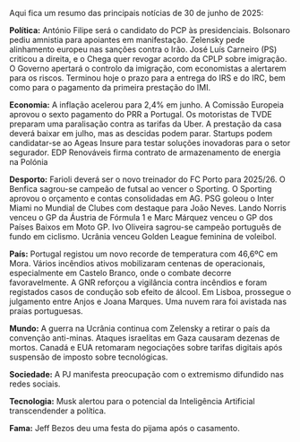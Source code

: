 Aqui fica um resumo das principais notícias de 30 de junho de 2025:

**Política:** António Filipe será o candidato do PCP às presidenciais. Bolsonaro pediu amnistia para apoiantes em manifestação. Zelensky pede alinhamento europeu nas sanções contra o Irão. José Luís Carneiro (PS) criticou a direita, e o Chega quer revogar acordo da CPLP sobre imigração. O Governo apertará o controlo da imigração, com economistas a alertarem para os riscos. Terminou hoje o prazo para a entrega do IRS e do IRC, bem como para o pagamento da primeira prestação do IMI.

**Economia:** A inflação acelerou para 2,4% em junho. A Comissão Europeia aprovou o sexto pagamento do PRR a Portugal. Os motoristas de TVDE preparam uma paralisação contra as tarifas da Uber. A prestação da casa deverá baixar em julho, mas as descidas podem parar. Startups podem candidatar-se ao Ageas Insure para testar soluções inovadoras para o setor segurador. EDP Renováveis firma contrato de armazenamento de energia na Polónia

**Desporto:** Farioli deverá ser o novo treinador do FC Porto para 2025/26. O Benfica sagrou-se campeão de futsal ao vencer o Sporting. O Sporting aprovou o orçamento e contas consolidadas em AG. PSG goleou o Inter Miami no Mundial de Clubes com destaque para João Neves. Lando Norris venceu o GP da Áustria de Fórmula 1 e Marc Márquez venceu o GP dos Países Baixos em Moto GP. Ivo Oliveira sagrou-se campeão português de fundo em ciclismo. Ucrânia venceu Golden League feminina de voleibol.

**País:** Portugal registou um novo recorde de temperatura com 46,6ºC em Mora. Vários incêndios ativos mobilizaram centenas de operacionais, especialmente em Castelo Branco, onde o combate decorre favoravelmente.  A GNR reforçou a vigilância contra incêndios e foram registados casos de condução sob efeito de álcool. Em Lisboa, prossegue o julgamento entre Anjos e Joana Marques. Uma nuvem rara foi avistada nas praias portuguesas.

**Mundo:** A guerra na Ucrânia continua com Zelensky a retirar o país da convenção anti-minas.  Ataques israelitas em Gaza causaram dezenas de mortos. Canadá e EUA retomaram negociações sobre tarifas digitais após suspensão de imposto sobre tecnológicas.

**Sociedade:** A PJ manifesta preocupação com o extremismo difundido nas redes sociais.

**Tecnologia:** Musk alertou para o potencial da Inteligência Artificial transcendender a política.

**Fama:** Jeff Bezos deu uma festa do pijama após o casamento.

